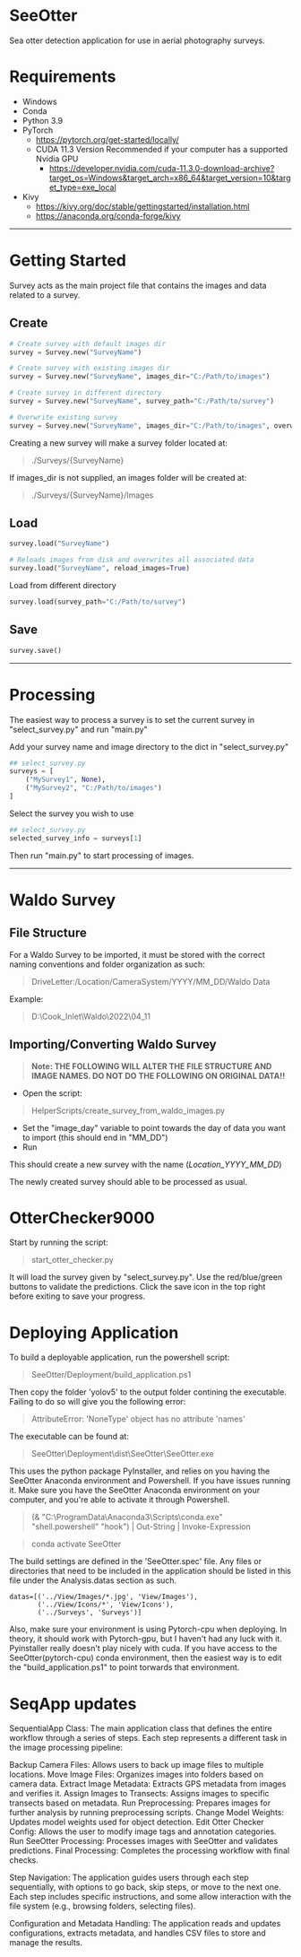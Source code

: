 # SeeOtter
Sea otter detection application for use in aerial photography surveys.

# Requirements

 - Windows
 - Conda
 - Python 3.9
 - PyTorch
   - https://pytorch.org/get-started/locally/
   - CUDA 11.3 Version Recommended if your computer has a supported Nvidia GPU
     - https://developer.nvidia.com/cuda-11.3.0-download-archive?target_os=Windows&target_arch=x86_64&target_version=10&target_type=exe_local
 - Kivy
   - https://kivy.org/doc/stable/gettingstarted/installation.html
   - https://anaconda.org/conda-forge/kivy

---

# Getting Started

Survey acts as the main project file that contains the images and data related to a survey.

## Create

```python
# Create survey with default images dir
survey = Survey.new("SurveyName")
```
```python
# Create survey with existing images dir
survey = Survey.new("SurveyName", images_dir="C:/Path/to/images")
```
```python
# Create survey in different directory
survey = Survey.new("SurveyName", survey_path="C:/Path/to/survey")
```
```python
# Overwrite existing survey
survey = Survey.new("SurveyName", images_dir="C:/Path/to/images", overwrite=True)
```

Creating a new survey will make a survey folder located at:
 
>./Surveys/{SurveyName}

If images_dir is not supplied, an images folder will be created at:

>./Surveys/{SurveyName}/Images

## Load

```python
survey.load("SurveyName")
```

```python
# Reloads images from disk and overwrites all associated data
survey.load("SurveyName", reload_images=True)
```
Load from different directory

```python
survey.load(survey_path="C:/Path/to/survey")
```

## Save

```python
survey.save()
```

---

# Processing

The easiest way to process a survey is to set the current survey in "select_survey.py" and run "main.py"

Add your survey name and image directory to the dict in "select_survey.py"

```python
## select_survey.py
surveys = [
    ("MySurvey1", None),
    ("MySurvey2", "C:/Path/to/images")
]
```

Select the survey you wish to use

```python
## select_survey.py
selected_survey_info = surveys[1]
```

Then run "main.py" to start processing of images.

---

# Waldo Survey

## File Structure

For a Waldo Survey to be imported, it must be stored with the correct naming conventions and folder organization as such:

> DriveLetter:/Location/CameraSystem/YYYY/MM_DD/Waldo Data

Example:

> D:\Cook_Inlet\Waldo\2022\04_11

## Importing/Converting Waldo Survey

>**Note: THE FOLLOWING WILL ALTER THE FILE STRUCTURE AND IMAGE NAMES. DO NOT DO THE FOLLOWING ON ORIGINAL DATA!!**

 - Open the script:

> HelperScripts/create_survey_from_waldo_images.py

 - Set the "image_day" variable to point towards the day of data you want to import (this should end in "MM_DD")
 - Run

This should create a new survey with the name (*Location_YYYY_MM_DD*)

The newly created survey should able to be processed as usual.

# OtterChecker9000

Start by running the script:

> start_otter_checker.py

It will load the survey given by "select_survey.py". Use the red/blue/green buttons to validate the predictions. Click 
the save icon in the top right before exiting to save your progress.

# Deploying Application

To build a deployable application, run the powershell script:

> SeeOtter/Deployment/build_application.ps1

Then copy the folder 'yolov5' to the output folder contining the executable. Failing to do so will give you the following error:

> AttributeError: 'NoneType' object has no attribute 'names'

The executable can be found at:

> SeeOtter\Deployment\dist\SeeOtter\SeeOtter.exe

This uses the python package PyInstaller, and relies on you having the SeeOtter Anaconda environment and Powershell. If 
you have issues running it. Make sure you have the SeeOtter Anaconda environment on your computer, and you're able to 
activate it through Powershell.

> (& "C:\ProgramData\Anaconda3\Scripts\conda.exe" "shell.powershell" "hook") | Out-String | Invoke-Expression

> conda activate SeeOtter


The build settings are defined in the 'SeeOtter.spec' file. Any files or 
directories that need to be included in the application should be listed in this file under the Analysis.datas section 
as such.

    datas=[('../View/Images/*.jpg', 'View/Images'),
           ('../View/Icons/*', 'View/Icons'),
           ('../Surveys', 'Surveys')]

Also, make sure your environment is using Pytorch-cpu when deploying. In theory, it should work with Pytorch-gpu, 
but I haven't had any luck with it. Pyinstaller really doesn't play nicely with cuda. If you have access to the 
SeeOtter(pytorch-cpu) conda environment, then the easiest way is to edit the "build_application.ps1" to point
torwards that environment. 

# SeqApp updates
SequentialApp Class: The main application class that defines the entire workflow through a series of steps. Each step represents a different task in the image processing pipeline:

Backup Camera Files: Allows users to back up image files to multiple locations.
Move Image Files: Organizes images into folders based on camera data.
Extract Image Metadata: Extracts GPS metadata from images and verifies it.
Assign Images to Transects: Assigns images to specific transects based on metadata.
Run Preprocessing: Prepares images for further analysis by running preprocessing scripts.
Change Model Weights: Updates model weights used for object detection.
Edit Otter Checker Config: Allows the user to modify image tags and annotation categories.
Run SeeOtter Processing: Processes images with SeeOtter and validates predictions.
Final Processing: Completes the processing workflow with final checks.

Step Navigation: The application guides users through each step sequentially, with options to go back, skip steps, or move to the next one. Each step includes specific instructions, and some allow interaction with the file system (e.g., browsing folders, selecting files).

Configuration and Metadata Handling: The application reads and updates configurations, extracts metadata, and handles CSV files to store and manage the results.
